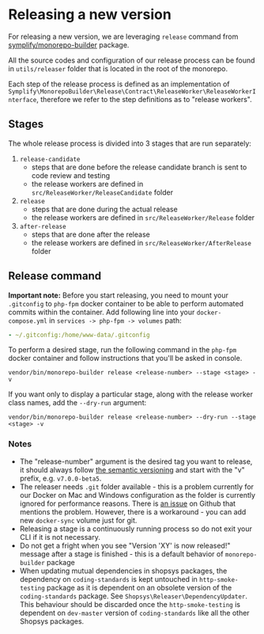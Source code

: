 # Releasing a new version

For releasing a new version, we are leveraging `release` command from [symplify/monorepo-builder](https://github.com/Symplify/MonorepoBuilder) package.

All the source codes and configuration of our release process can be found in `utils/releaser` folder that is located in the root of the monorepo.

Each step of the release process is defined as an implementation of `Symplify\MonorepoBuilder\Release\Contract\ReleaseWorker\ReleaseWorkerInterface`,
therefore we refer to the step definitions as to "release workers".

## Stages

The whole release process is divided into 3 stages that are run separately:

1. `release-candidate`
    - steps that are done before the release candidate branch is sent to code review and testing
    - the release workers are defined in `src/ReleaseWorker/ReleaseCandidate` folder
1. `release`
    - steps that are done during the actual release
    - the release workers are defined in `src/ReleaseWorker/Release` folder
1. `after-release`
    - steps that are done after the release
    - the release workers are defined in `src/ReleaseWorker/AfterRelease` folder


## Release command

**Important note:** Before you start releasing, you need to mount your `.gitconfig` to `php-fpm` docker container
to be able to perform automated commits within the container.
Add following line into your `docker-compose.yml` in `services -> php-fpm -> volumes` path:
```yaml
- ~/.gitconfig:/home/www-data/.gitconfig
```

To perform a desired stage, run the following command in the `php-fpm` docker container and follow instructions that you'll be asked in console.
```
vendor/bin/monorepo-builder release <release-number> --stage <stage> -v
```
If you want only to display a particular stage, along with the release worker class names, add the `--dry-run` argument:
```
vendor/bin/monorepo-builder release <release-number> --dry-run --stage <stage> -v
```

### Notes
- The "release-number" argument is the desired tag you want to release, it should always follow [the semantic versioning](https://semver.org/)
and start with the "v" prefix, e.g. `v7.0.0-beta5`.
- The releaser needs `.git` folder available - this is a problem currently for our Docker on Mac and Windows configuration
as the folder is currently ignored for performance reasons.
There is [an issue](https://github.com/shopsys/shopsys/issues/536) on Github that mentions the problem.
However, there is a workaround - you can add new `docker-sync` volume just for git.
- Releasing a stage is a continuously running process so do not exit your CLI if it is not necessary.
- Do not get a fright when you see "Version 'XY' is now released!" message after a stage is finished - this is a default behavior of `monorepo-builder` package
- When updating mutual dependencies in shopsys packages, the dependency on `coding-standards` is kept untouched in `http-smoke-testing` package
as it is dependent on an obsolete version of the `coding-standards` package. See `Shopsys\Releaser\DependencyUpdater`.
This behaviour should be discarded once the `http-smoke-testing` is dependent on `dev-master` version of `coding-standards` like all the other Shopsys packages.
